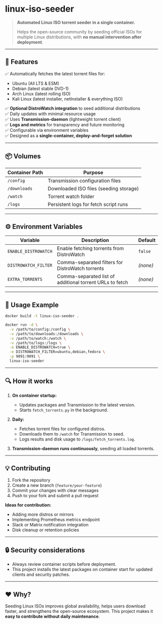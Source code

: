 # linux-iso-seeder

> **Automated Linux ISO torrent seeder in a single container.**
>
> Helps the open-source community by seeding official ISOs for multiple Linux distributions, with **no manual intervention after deployment**.

---

## 🚀 **Features**

✅ Automatically fetches the latest torrent files for:

- Ubuntu (All LTS & ESM)
- Debian (latest stable DVD-1)
- Arch Linux (latest rolling ISO)
- Kali Linux (latest installer, netInstaller & everything ISO)

✅ **Optional DistroWatch integration** to seed additional distributions  
✅ Daily updates with minimal resource usage  
✅ Uses **Transmission-daemon** (lightweight torrent client)  
✅ **Logs and metrics** for transparency and future monitoring  
✅ Configurable via environment variables  
✅ Designed as a **single-container, deploy-and-forget solution**

---

## 📦 **Volumes**

| Container Path | Purpose |
|---|---|
| `/config` | Transmission configuration files |
| `/downloads` | Downloaded ISO files (seeding storage) |
| `/watch` | Torrent watch folder |
| `/logs` | Persistent logs for fetch script runs |

---

## ⚙️ **Environment Variables**

| Variable | Description | Default |
|---|---|---|
| `ENABLE_DISTROWATCH` | Enable fetching torrents from DistroWatch | `false` |
| `DISTROWATCH_FILTER` | Comma-separated filters for DistroWatch torrents | *(none)* |
| `EXTRA_TORRENTS` | Comma-separated list of additional torrent URLs to fetch | *(none)* |

---

## 📝 **Usage Example**

```bash
docker build -t linux-iso-seeder .

docker run -d \
  -v /path/to/config:/config \
  -v /path/to/downloads:/downloads \
  -v /path/to/watch:/watch \
  -v /path/to/logs:/logs \
  -e ENABLE_DISTROWATCH=true \
  -e DISTROWATCH_FILTER=ubuntu,debian,fedora \
  -p 9091:9091 \
  linux-iso-seeder
```

---

## 🔍 **How it works**

1. **On container startup:**
   - Updates packages and Transmission to the latest version.
   - Starts `fetch_torrents.py` in the background.

2. **Daily:**
   - Fetches torrent files for configured distros.
   - Downloads them to `/watch` for Transmission to seed.
   - Logs results and disk usage to `/logs/fetch_torrents.log`.

3. **Transmission-daemon runs continuously**, seeding all loaded torrents.

---

## 💡 **Contributing**

1. Fork the repository  
2. Create a new branch (`feature/your-feature`)  
3. Commit your changes with clear messages  
4. Push to your fork and submit a pull request

**Ideas for contribution:**

- Adding more distros or mirrors  
- Implementing Prometheus metrics endpoint  
- Slack or Matrix notification integration  
- Disk cleanup or retention policies

---

## 🔒 **Security considerations**

- Always review container scripts before deployment.  
- This project installs the latest packages on container start for updated clients and security patches.

---

## ❤️ **Why?**

Seeding Linux ISOs improves global availability, helps users download faster, and strengthens the open-source ecosystem. This project makes it **easy to contribute without daily maintenance**.

